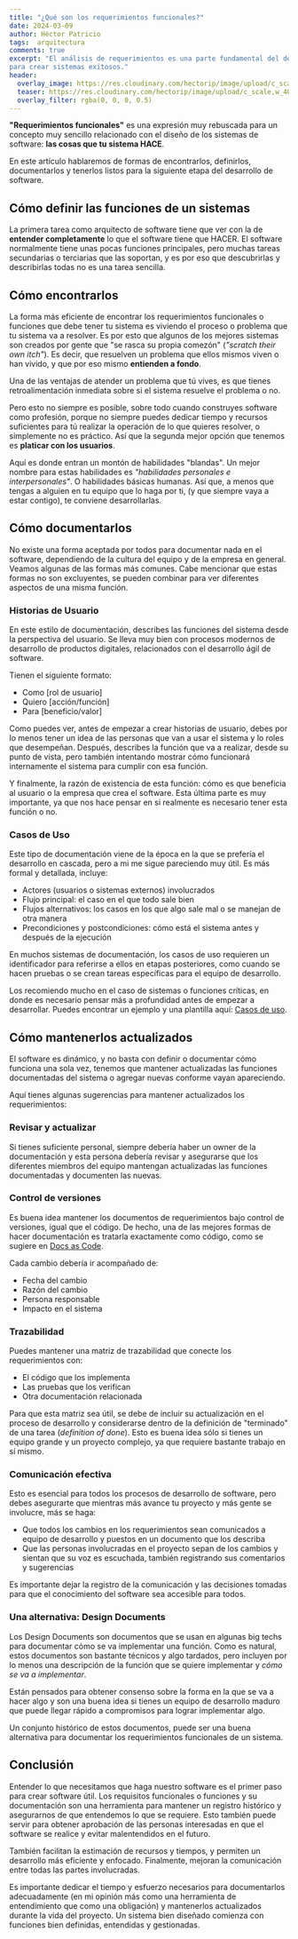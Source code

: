 ```yaml
---
title: "¿Qué son los requerimientos funcionales?"
date: 2024-03-09
author: Héctor Patricio
tags:  arquitectura 
comments: true
excerpt: "El análisis de requerimientos es una parte fundamental del desarrollo de software y es importantísima
para crear sistemas exitosos."
header:
  overlay_image: https://res.cloudinary.com/hectorip/image/upload/c_scale,w_1400/v1731216878/isabelle-mannino-USOSteP8hOw-unsplash_cbxmst.jpg
  teaser: https://res.cloudinary.com/hectorip/image/upload/c_scale,w_400/v1731216878/isabelle-mannino-USOSteP8hOw-unsplash_cbxmst.jpg
  overlay_filter: rgba(0, 0, 0, 0.5)
---
```


**"Requerimientos funcionales"** es una expresión muy rebuscada para un concepto
muy sencillo relacionado con el diseño de los sistemas de software: **las
cosas que tu sistema HACE**.

En este artículo hablaremos de formas de encontrarlos, definirlos, documentarlos
y tenerlos listos para la siguiente etapa del desarrollo de software.

## Cómo definir las funciones de un sistemas

La primera tarea como arquitecto de software tiene que ver con la de
**entender completamente** lo que el software tiene que HACER. El software
normalmente tiene unas pocas funciones principales, pero muchas tareas
secundarias o terciarias que las soportan, y es por eso que descubrirlas
y describirlas todas no es una tarea sencilla.

## Cómo encontrarlos

La forma más eficiente de encontrar los requerimientos funcionales o funciones
que debe tener tu sistema es viviendo el proceso o problema que tu sistema va a
resolver. Es por esto que algunos de los mejores sistemas son creados por gente
que "se rasca su propia comezón" (_"scratch their own itch"_). Es decir, que
resuelven un problema que ellos mismos viven o han vivido, y que por eso
mismo **entienden a fondo**.

Una de las ventajas de atender un problema que tú vives, es que tienes
retroalimentación inmediata sobre si el sistema resuelve el problema o no.

Pero esto no siempre es posible, sobre todo cuando construyes software como
profesión, porque no siempre puedes dedicar tiempo y recursos suficientes para
tú realizar la operación de lo que quieres resolver, o simplemente no es práctico.
Así que la segunda mejor opción que tenemos es **platicar con los usuarios**.

Aquí es donde entran un montón de habilidades "blandas". Un mejor nombre para estas
habilidades es _"habilidades personales e interpersonales"_. O habilidades básicas
humanas. Así que, a menos que tengas a alguien en tu equipo que lo haga por ti,
(y que siempre vaya a estar contigo), te conviene desarrollarlas.

## Cómo documentarlos

No existe una forma aceptada por todos para documentar nada en el software,
dependiendo de la cultura del equipo y de la empresa en general. Veamos algunas
de las formas más comunes. Cabe mencionar que estas formas no son excluyentes,
se pueden combinar para ver diferentes aspectos de una misma función.

### Historias de Usuario

En este estilo de documentación, describes las funciones del sistema desde la
perspectiva del usuario. Se lleva muy bien con procesos modernos de desarrollo de
productos digitales, relacionados con el desarrollo ágil de software.

Tienen el siguiente formato:

- Como [rol de usuario]
- Quiero [acción/función]
- Para [beneficio/valor]

Como puedes ver, antes de empezar a crear historias de usuario, debes por lo menos
tener un idea de las personas que van a usar el sistema y lo roles que desempeñan.
Después, describes la función que va a realizar, desde su punto de vista, pero
también intentando mostrar cómo funcionará internamente el sistema para cumplir
con esa función.

Y finalmente, la razón de existencia de esta función: cómo es que beneficia al usuario
o la empresa que crea el software. Esta última parte es muy importante, ya que nos
hace pensar en si realmente es necesario tener esta función o no.

### Casos de Uso

Este tipo de documentación viene de la época en la que se prefería el desarrollo en cascada,
pero a mi me sigue pareciendo muy útil. Es más formal y detallada, incluye:

- Actores (usuarios o sistemas externos) involucrados
- Flujo principal: el caso en el que todo sale bien
- Flujos alternativos: los casos en los que algo sale mal o se manejan de otra manera
- Precondiciones y postcondiciones: cómo está el sistema antes y después de la ejecución

En muchos sistemas de documentación, los casos de uso requieren un identificador para
referirse a ellos en etapas posteriores, como cuando se hacen pruebas o se crean
tareas específicas para el equipo de desarrollo.

Los recomiendo mucho en el caso de sistemas o funciones críticas, en donde es
necesario pensar más a profundidad antes de empezar a desarrollar.
Puedes encontrar un ejemplo y una plantilla aquí:
[Casos de uso](https://lsi2.ugr.es/~mvega/docis/casos%20de%20uso.pdf).

## Cómo mantenerlos actualizados

El software es dinámico, y no basta con definir o documentar cómo funciona una
sola vez, tenemos que mantener actualizadas las funciones documentadas del
sistema o agregar nuevas conforme vayan apareciendo.

Aquí tienes algunas sugerencias para mantener actualizados los requerimientos:

### Revisar y actualizar

Si tienes suficiente personal, siempre debería haber un owner de la documentación
y esta persona debería revisar y asegurarse que los diferentes miembros del equipo
mantengan actualizadas las funciones documentadas y documenten las nuevas.

### Control de versiones

Es buena idea mantener los documentos de requerimientos bajo control de versiones,
igual que el código. De hecho, una de las mejores formas de hacer documentación es
tratarla exactamente como código, como se sugiere en [Docs as Code](https://www.writethedocs.org/guide/docs-as-code/).

Cada cambio debería ir acompañado de:

- Fecha del cambio
- Razón del cambio
- Persona responsable
- Impacto en el sistema

### Trazabilidad

Puedes mantener una matriz de trazabilidad que conecte los requerimientos con:

- El código que los implementa
- Las pruebas que los verifican
- Otra documentación relacionada

Para que esta matriz sea útil, se debe de incluir su actualización en el proceso
de desarrollo y considerarse dentro de la definición de "terminado" de una tarea (_definition of done_).
Esto es buena idea sólo si tienes un equipo grande y un proyecto complejo, ya que requiere
bastante trabajo en sí mismo.

### Comunicación efectiva

Esto es esencial para todos los procesos de desarrollo de software, pero debes asegurarte
que mientras más avance tu proyecto y más gente se involucre, más se haga:

- Que todos los cambios en los requerimientos sean comunicados a equipo de desarrollo y puestos en un documento que los describa
- Que las personas involucradas en el proyecto sepan de los cambios y sientan que su voz es escuchada, también registrando sus comentarios y sugerencias

Es importante dejar la registro de la comunicación y las decisiones tomadas para que el
conocimiento del software sea accesible para todos.

### Una alternativa: Design Documents

Los Design Documents son documentos que se usan en algunas big techs para documentar cómo se
va implementar una función. Como es natural, estos documentos son bastante técnicos y
algo tardados, pero incluyen por lo menos una descripción de la función que se quiere
implementar y _cómo se va a implementar_.

Están pensados para obtener consenso sobre la forma en la que se va a hacer algo y
son una buena idea si tienes un equipo de desarrollo maduro que puede llegar rápido
a compromisos para lograr implementar algo.

Un conjunto histórico de estos documentos, puede ser una buena alternativa para
documentar los requerimientos funcionales de un sistema.

## Conclusión

Entender lo que necesitamos que haga nuestro software es el primer paso para crear
software útil. Los requisitos funcionales o funciones y su documentación son una herramienta
para mantener un registro histórico y asegurarnos de que entendemos lo que se requiere.
Esto también puede servir para obtener aprobación de las personas interesadas en que
el software se realice y evitar malentendidos en el futuro.

También facilitan la estimación de recursos y tiempos, y permiten un desarrollo más eficiente
y enfocado. Finalmente, mejoran la comunicación entre todas las partes involucradas.

Es importante dedicar el tiempo y esfuerzo necesarios para documentarlos adecuadamente
(en mi opinión más como una herramienta de entendimiento que como una obligación) y mantenerlos
actualizados durante la vida del proyecto. Un sistema bien diseñado comienza con funciones
bien definidas, entendidas y gestionadas.
